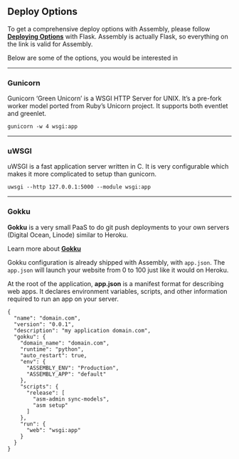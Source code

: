 
## Deploy Options

To get a comprehensive deploy options with Assembly, please follow <a href="https://flask.palletsprojects.com/en/1.1.x/deploying/" target="_blank">**Deploying Options**</a> with Flask. Assembly is actually Flask, so everything on the link is valid for Assembly.

Below are some of the options, you would be interested in

---



### Gunicorn

Gunicorn ‘Green Unicorn’ is a WSGI HTTP Server for UNIX. It’s a pre-fork worker model ported from Ruby’s Unicorn project. It supports both eventlet and greenlet.

```text
gunicorn -w 4 wsgi:app
```


---

### uWSGI

uWSGI is a fast application server written in C. It is very configurable which makes it more complicated to setup than gunicorn.

```text
uwsgi --http 127.0.0.1:5000 --module wsgi:app
```

---

### Gokku

**Gokku** is a very small PaaS to do git push deployments to your own servers (Digital Ocean, Linode) similar to Heroku.

Learn more about <a href="https://github.com/mardix/gokku" target="_blank">**Gokku**</a>

Gokku configuration is already shipped with Assembly, with `app.json`. The `app.json` will launch your website from 0 to 100 just like it would on Heroku. 

At the root  of the application, **app.json** is a manifest format for describing web apps. It declares environment variables, scripts, and other information required to run an app on your server.

```
{
  "name": "domain.com",
  "version": "0.0.1",
  "description": "my application domain.com",
  "gokku": {
    "domain_name": "domain.com",
    "runtime": "python",
    "auto_restart": true,
    "env": {
      "ASSEMBLY_ENV": "Production",
      "ASSEMBLY_APP": "default"
    },
    "scripts": {
      "release": [
        "asm-admin sync-models",
        "asm setup"
      ]
    },    
    "run": {
      "web": "wsgi:app"
    }
  }
}
```

